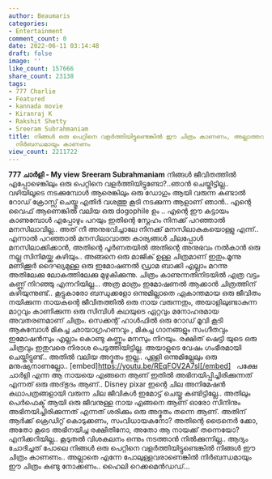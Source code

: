 ```yaml
---
author: Beaumaris
categories:
- Entertainment
comment_count: 0
date: 2022-06-11 03:14:48
draft: false
image: ''
like_count: 157666
share_count: 23138
tags:
- 777 Charlie
- Featured
- kannada movie
- Kiranraj K
- Rakshit Shetty
- Sreeram Subrahmaniam
title: നിങ്ങൾ ഒരു പെറ്റിനെ വളർത്തിയിട്ടുണ്ടെങ്കിൽ ഈ ചിത്രം കാണണം, അല്ലാത്തവരെങ്കിൽ
  നിർബന്ധമായും കാണണം
view_count: 2211722
---
```


**777 ചാർളി - My view** **Sreeram Subrahmaniam** നിങ്ങൾ ജീവിതത്തിൽ എപ്പോഴെങ്കിലും ഒരു പെറ്റിനെ വളർത്തിയിട്ടുണ്ടോ?..ഞാൻ ചെയ്തിട്ടില്ല.. വഴിയിലൂടെ നടക്കുമ്പോൾ ആരെങ്കിലും ഒരു ഡോഗും ആയി വരുന്ന കണ്ടാൽ റോഡ് ക്രോസ്സ് ചെയ്തു എതിർ വശത്തു കൂടി നടക്കുന്ന ആളാണ് ഞാൻ.. എന്റെ വൈഫ്‌ ആണെങ്കിൽ വലിയ ഒരു dogophile ഉം .. എന്റെ ഈ കട്ടായം കാണുമ്പോൾ എപ്പോഴും പറയും ഇതിന്റെ സ്നേഹം നിനക്ക് പറഞ്ഞാൽ മനസിലാവില്ല.. അത് നീ അനുഭവിച്ചാലേ നിനക്ക് മനസിലാകുകയൊള്ളു എന്ന്.. എന്നാൽ പറഞ്ഞാൽ മനസിലാവാത്ത കാര്യങ്ങൾ ചിലപ്പോൾ മനസിലാക്കിക്കാൻ, അതിന്റെ പൂർണതയിൽ അതിന്റെ അനുഭവം നൽകാൻ ഒരു നല്ല സിനിമയ്ക്കു കഴിയും.. അങ്ങനെ ഒരു മാജിക് ഉള്ള ചിത്രമാണ് ഇതും.മൂന്നു മണിക്കൂർ ദൈഘ്യമുള്ള ഒരു ഇമോഷണൽ ഡ്രാമ ബാക്കി എല്ലാം മറന്നു അതിലേക്കു ലോകത്തിലേക്കു മുഴുകിക്കുന്നു. ചിത്രം കാണുന്നതിനിടയിൽ എത്ര വട്ടം കണ്ണ് നിറഞ്ഞു എന്നറിയില്ല... അത്ര മാത്രം ഇമോഷണൽ ആക്കാൻ ചിത്രത്തിന് കഴിയുന്നുണ്ട്.. കൂട്ടുകാരോ ബന്ധുക്കളോ ഒന്നുമില്ലാതെ ഏകാന്തമായ ഒരു ജീവിതം നയിക്കുന്ന നായകന്റെ ജീവിതത്തിൽ ഒരു നായ വരുന്നതും, അയാളിലുണ്ടാകുന്ന മാറ്റവും കാണിക്കുന്ന ഒരു സിമ്പിൾ കഥയുടെ ഏറ്റവും മനോഹരമായ അവതരണമാണ് ചിത്രം. സെക്കന്റ്‌ ഹാൾഫിൽ ഒരു റോഡ് മൂവി കൂടി ആകുമ്പോൾ മികച്ച ഛായാഗ്രഹണവും , മികച്ച ഗാനങ്ങളും സംഗീതവും ഇമോഷൻസും എല്ലാം കൊണ്ടു കണ്ണും മനസും നിറയും. രക്ഷിത് ഷെട്ടി യുടെ ഒരു ചിത്രവും ഇതുവരെ നിരാശ പെടുത്തിയിട്ടില്ല. അയാളുടെ വേഷം ഗംഭീരമായി ചെയ്തിട്ടുണ്ട്.. അതിൽ വലിയ അദ്ഭുതം ഇല്ല.. പുള്ളി ഒന്നുമില്ലേലും ഒരു മനുഷ്യനാണല്ലോ.. [embed]https://youtu.be/REqFOV2A7sI[/embed] &nbsp; പക്ഷേ ചാർളി എന്ന ആ നായയെ എങ്ങനെ ആണ് ഇതിൽ അഭിനയിപ്പിച്ചിരിക്കുന്നത് എന്നത് ഒരു അദ്‌ഭുദം ആണ്.. Disney pixar ഇന്റെ ചില അനിമേഷൻ കഥാപത്രങ്ങളായി വരുന്ന ചില ജീവികൾ ഇമോട്ട് ചെയ്തു കണ്ടിട്ടില്ലേ.. അതിലും പെർഫെക്ട് ആയി ഒരു ജീവനുള്ള നായ എങ്ങനെ ആണ് ഓരോ സീനിനും അഭിനയിച്ചിരിക്കുന്നത് എന്നത് ശരിക്കും ഒരു അദ്ഭുതം തന്നെ ആണ്. അതിന് ആർക്ക് ക്രെഡിറ്റ് കൊടുക്കണം, സംവിധായകനോ? അതിന്റെ ട്രൈനെർ ക്കോ, അതോ കൂടെ അഭിനയിച്ച രക്ഷിതിനോ, അതോ ആ നായക്ക് തന്നെയോ? എനിക്കറിയില്ല.. കൂടുതൽ വിശകലനം ഒന്നും നടത്താൻ നിൽക്കുന്നില്ല.. ആദ്യം ചോദിച്ചത് പോലെ നിങ്ങൾ ഒരു പെറ്റിനെ വളർത്തിയിട്ടുണ്ടെങ്കിൽ നിങ്ങൾ ഈ ചിത്രം കാണണം.. അല്ലാതെ എന്നേ പോലുള്ളവരാണെങ്കിൽ നിർബന്ധമായും ഈ ചിത്രം കണ്ടു നോക്കണം.. ഹൈലി റെക്കമെൻഡഡ്...